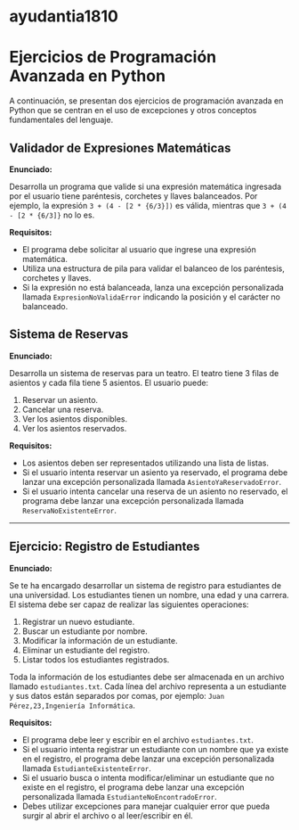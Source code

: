 # ayudantia1810
# Ejercicios de Programación Avanzada en Python

A continuación, se presentan dos ejercicios de programación avanzada en Python que se centran en el uso de excepciones y otros conceptos fundamentales del lenguaje.

## Validador de Expresiones Matemáticas

**Enunciado:**

Desarrolla un programa que valide si una expresión matemática ingresada por el usuario tiene paréntesis, corchetes y llaves balanceados. Por ejemplo, la expresión `3 + (4 - [2 * {6/3}])` es válida, mientras que `3 + (4 - [2 * {6/3]}` no lo es.

**Requisitos:**

- El programa debe solicitar al usuario que ingrese una expresión matemática.
- Utiliza una estructura de pila para validar el balanceo de los paréntesis, corchetes y llaves.
- Si la expresión no está balanceada, lanza una excepción personalizada llamada `ExpresionNoValidaError` indicando la posición y el carácter no balanceado.

## Sistema de Reservas

**Enunciado:**

Desarrolla un sistema de reservas para un teatro. El teatro tiene 3 filas de asientos y cada fila tiene 5 asientos. El usuario puede:

1. Reservar un asiento.
2. Cancelar una reserva.
3. Ver los asientos disponibles.
4. Ver los asientos reservados.

**Requisitos:**

- Los asientos deben ser representados utilizando una lista de listas.
- Si el usuario intenta reservar un asiento ya reservado, el programa debe lanzar una excepción personalizada llamada `AsientoYaReservadoError`.
- Si el usuario intenta cancelar una reserva de un asiento no reservado, el programa debe lanzar una excepción personalizada llamada `ReservaNoExistenteError`.

---
## Ejercicio: Registro de Estudiantes

**Enunciado:**

Se te ha encargado desarrollar un sistema de registro para estudiantes de una universidad. Los estudiantes tienen un nombre, una edad y una carrera. El sistema debe ser capaz de realizar las siguientes operaciones:

1. Registrar un nuevo estudiante.
2. Buscar un estudiante por nombre.
3. Modificar la información de un estudiante.
4. Eliminar un estudiante del registro.
5. Listar todos los estudiantes registrados.

Toda la información de los estudiantes debe ser almacenada en un archivo llamado `estudiantes.txt`. Cada línea del archivo representa a un estudiante y sus datos están separados por comas, por ejemplo: `Juan Pérez,23,Ingeniería Informática`.

**Requisitos:**

- El programa debe leer y escribir en el archivo `estudiantes.txt`.
- Si el usuario intenta registrar un estudiante con un nombre que ya existe en el registro, el programa debe lanzar una excepción personalizada llamada `EstudianteExistenteError`.
- Si el usuario busca o intenta modificar/eliminar un estudiante que no existe en el registro, el programa debe lanzar una excepción personalizada llamada `EstudianteNoEncontradoError`.
- Debes utilizar excepciones para manejar cualquier error que pueda surgir al abrir el archivo o al leer/escribir en él.


